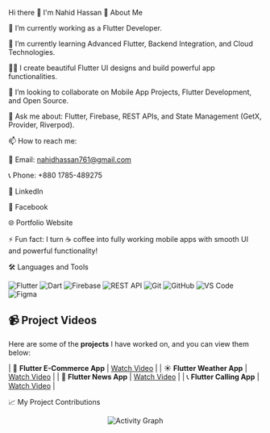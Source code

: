 Hi there 👋 I'm Nahid Hassan
🚀 About Me


🔭 I’m currently working as a Flutter Developer.

🌱 I’m currently learning Advanced Flutter, Backend Integration, and Cloud Technologies.

👨‍💻 I create beautiful Flutter UI designs and build powerful app functionalities.

👯 I’m looking to collaborate on Mobile App Projects, Flutter Development, and Open Source.

💬 Ask me about: Flutter, Firebase, REST APIs, and State Management (GetX, Provider, Riverpod).

📫 How to reach me:

📧 Email: nahidhassan761@gmail.com

📞 Phone: +880 1785-489275

🔗 LinkedIn

🔗 Facebook

🌐 Portfolio Website

⚡ Fun fact:
I turn ☕ coffee into fully working mobile apps with smooth UI and powerful functionality!

🛠️ Languages and Tools
<div align="left"> <img src="https://img.shields.io/badge/Flutter-02569B?style=for-the-badge&logo=flutter&logoColor=white" alt="Flutter" /> <img src="https://img.shields.io/badge/Dart-0175C2?style=for-the-badge&logo=dart&logoColor=white" alt="Dart" /> <img src="https://img.shields.io/badge/Firebase-FFCA28?style=for-the-badge&logo=firebase&logoColor=black" alt="Firebase" /> <img src="https://img.shields.io/badge/REST%20API-005571?style=for-the-badge&logo=postman&logoColor=white" alt="REST API" /> <img src="https://img.shields.io/badge/Git-F05032?style=for-the-badge&logo=git&logoColor=white" alt="Git" /> <img src="https://img.shields.io/badge/GitHub-181717?style=for-the-badge&logo=github&logoColor=white" alt="GitHub" /> <img src="https://img.shields.io/badge/Visual%20Studio%20Code-007ACC?style=for-the-badge&logo=visual-studio-code&logoColor=white" alt="VS Code" /> <img src="https://img.shields.io/badge/Figma-F24E1E?style=for-the-badge&logo=figma&logoColor=white" alt="Figma" /> </div>



## 📹 **Project Videos**

Here are some of the **projects** I have worked on, and you can view them below:

| 📱 **Flutter E-Commerce App** | [Watch Video](https://www.linkedin.com/feed/update/urn:li:activity:7321951027455246337/) |
| ☀️ **Flutter Weather App** | [Watch Video](https://www.linkedin.com/feed/update/urn:li:activity:7261725620181606400/) |
| 📰 **Flutter News App** | [Watch Video](https://www.linkedin.com/feed/update/urn:li:activity:7250918400326045696/) |
| 📞 **Flutter Calling App** | [Watch Video](https://www.linkedin.com/feed/update/urn:li:activity:7249413758488395776/) |



📈 My Project Contributions
<div align="center"> <img src="https://github-readme-activity-graph.vercel.app/graph?username=Nahidhassan761&theme=tokyo-night" alt="Activity Graph" /> </div>

